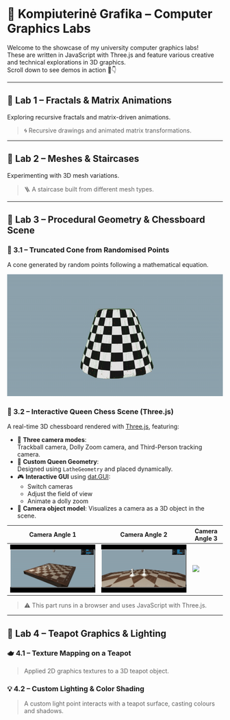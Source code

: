 # 🧠 Kompiuterinė Grafika – Computer Graphics Labs

Welcome to the showcase of my university computer graphics labs!  
These are written in JavaScript with Three.js and feature various creative and technical explorations in 3D graphics.  
Scroll down to see demos in action 🎥👇

---

## 📁 Lab 1 – Fractals & Matrix Animations

Exploring recursive fractals and matrix-driven animations.

> 🌀 Recursive drawings and animated matrix transformations.

---

## 📁 Lab 2 – Meshes & Staircases

Experimenting with 3D mesh variations.

> 🪜 A staircase built from different mesh types.

---

## 📁 Lab 3 – Procedural Geometry & Chessboard Scene

### 🔹 3.1 – Truncated Cone from Randomised Points

A cone generated by random points following a mathematical equation.

![Truncated Cone](./3%20lab/3.1/cone.gif)

### 🔹 3.2 – Interactive Queen Chess Scene (Three.js)

A real-time 3D chessboard rendered with [Three.js](https://threejs.org/), featuring:

- 🧠 **Three camera modes**:  
  Trackball camera, Dolly Zoom camera, and Third-Person tracking camera.
- 👑 **Custom Queen Geometry**:  
  Designed using `LatheGeometry` and placed dynamically.
- 🎮 **Interactive GUI** using [dat.GUI](https://github.com/dataarts/dat.gui):
  - Switch cameras
  - Adjust the field of view
  - Animate a dolly zoom
- 📸 **Camera object model**: Visualizes a camera as a 3D object in the scene.

| Camera Angle 1 | Camera Angle 2 | Camera Angle 3 |
|----------------|----------------|----------------|
| ![](./3%20lab/3.2/demo/1.gif) | ![](./3%20lab/3.2/demo/2.gif) | ![](./3%20lab/3.2/demo/3.gif) |

> ⚠️ This part runs in a browser and uses JavaScript with Three.js.

---

## 📁 Lab 4 – Teapot Graphics & Lighting

### 🫖 4.1 – Texture Mapping on a Teapot

> Applied 2D graphics textures to a 3D teapot object.

### 💡 4.2 – Custom Lighting & Color Shading

> A custom light point interacts with a teapot surface, casting colours and shadows.
 
